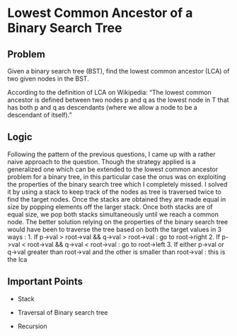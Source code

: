 # Lowest Common Ancestor of a Binary Search Tree

## Problem

Given a binary search tree (BST), find the lowest common ancestor (LCA) of two given nodes in the BST.

According to the definition of LCA on Wikipedia: “The lowest common ancestor is defined between two nodes p and q as the lowest node in T that has both p and q as descendants (where we allow a node to be a descendant of itself).”

## Logic

Following the pattern of the previous questions, I came up with a rather naive approach to the question. Though the strategy applied is a generalized one which can be extended to the lowest common ancestor problem for a binary tree, in this particular case the onus was on exploiting the properties of the binary search tree which I completely missed. I solved it by using a stack to keep track of the nodes as tree is traversed twice to find the target nodes. Once the stacks are obtained they are made equal in size by popping elements off the larger stack. Once both stacks are of equal size, we pop both stacks simultaneously until we reach a common node. The better solution relying on the properties of the binary search tree would have been to traverse the tree based on both the target values in 3 ways : 1. If p->val > root->val && q->val > root->val : go to root->right 2. If p->val < root->val && q->val < root->val : go to root->left 3. If either p->val or q->val greater than root->val and the other is smaller than root->val : this is the lca

## Important Points

- Stack

- Traversal of Binary search tree

- Recursion